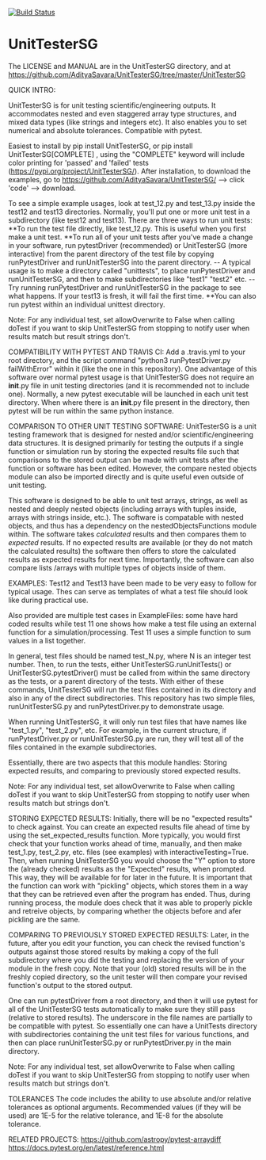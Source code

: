 [![Build Status](https://app.travis-ci.com/AdityaSavara/UnitTesterSG.svg?branch=master)](https://app.travis-ci.com/AdityaSavara/UnitTesterSG)

# UnitTesterSG

The LICENSE and MANUAL are in the UnitTesterSG directory, and at https://github.com/AdityaSavara/UnitTesterSG/tree/master/UnitTesterSG 

QUICK INTRO:

UnitTesterSG is for unit testing scientific/engineering outputs. It accommodates nested and even staggered array type structures, and mixed data types (like strings and integers etc). It also enables you to set numerical and absolute tolerances. Compatible with pytest.

Easiest to install by pip install UnitTesterSG, or pip install UnitTesterSG[COMPLETE]   , using the "COMPLETE" keyword will include color printing for 'passed' and 'failed' tests (https://pypi.org/project/UnitTesterSG/). After installation, to download the examples, go to https://github.com/AdityaSavara/UnitTesterSG/  --> click 'code' --> download.

To see a simple example usages, look at test_12.py and test_13.py inside the test12 and test13 directories. Normally, you'll put one or more unit test in a subdirectory (like test12 and test13).
There are three ways to run unit tests:
 **To run the test file directly, like test_12.py. This is useful when you first make a unit test.
 **To run all of your unit tests after you've made a change in your software, run pytestDriver (recommended) or UnitTesterSG (more interactive) from the parent directory of the test file by copying runPytestDriver and runUnitTesterSG into the parent directory.
    -- A typical usage is to make a directory called "unittests", to place runPytestDriver and runUnitTesterSG, and then to make subdirectories like "test1" "test2" etc.
    -- Try running runPytestDriver and runUnitTesterSG in the package to see what happens. If your test13 is fresh, it will fail the first time.
 **You can also run pytest within an individual unittest directory.

Note: For any individual test, set allowOverwrite to False when calling doTest if you want to skip UnitTesterSG from stopping to notify user when results match but result strings don't. 

COMPATIBILITY WITH PYTEST AND TRAVIS CI:
Add a .travis.yml to your root directory, and the script command "python3 runPytestDriver.py failWithError" within it (like the one in this repository).
One advantage of this software over normal pytest usage is that UnitTesterSG does not require an __init__.py file in unit testing directories (and it is recommended not to include one).
Normally, a new pytest executable will be launched in each unit test directory.  When where there is an __init__.py file present in the directory, then pytest will be run within the same python instance.

COMPARISON TO OTHER UNIT TESTING SOFTWARE:
UnitTesterSG is a unit testing framework that is designed for nested and/or scientific/engineering data structures. It is designed primarily for testing the outputs if a single function or simulation run by storing the expected results file such that comparisons to the stored output can be made with unit tests after the function or software has been edited. However, the compare nested objects module can also be imported directly and is quite useful even outside of unit testing.

This software is designed to be able to unit test arrays, strings, as well as nested and deeply nested objects (including arrays with tuples inside, arrays with strings inside, etc.). The software is compatable with nested objects, and thus has a dependency on the nestedObjectsFunctions module within. The software takes *calculated* results and then compares them to *expected* results. If no expected results are available (or they do not match the calculated results) the software then offers to store the calculated results as expected results for next time. Importantly, the software can also compare lists /arrays with multiple types of objects inside of them.

EXAMPLES:
Test12 and Test13 have been made to be very easy to follow for typical usage. Thes can serve as templates of what a test file should look like during practical use.

Also provided are multiple test cases in ExampleFiles: some have hard coded results while test 11 one shows how make a test file using an external function for a simulation/processing.  Test 11 uses a simple function to sum values in a list together.

In general, test files should be named test_N.py, where N is an integer test number. Then, to run the tests, either UnitTesterSG.runUnitTests() or UnitTesterSG.pytestDriver() must be called from within the same directory as the tests, or a parent directory of the tests. With either of these commands, UnitTesterSG will run the test files contained in its directory and also in any of the direct subdirectories. This repository has two simple files, runUnitTesterSG.py and runPytestDriver.py to demonstrate usage.

When running UnitTesterSG, it will only run test files that have names like "test_1.py", "test_2.py", etc. For example, in the current structure, if runPytestDriver.py or runUnitTesterSG.py are run, they will test all of the files contained in the example subdirectories.

Essentially, there are two aspects that this module handles: Storing expected results, and comparing to previously stored expected results.

Note: For any individual test, set allowOverwrite to False when calling doTest if you want to skip UnitTesterSG from stopping to notify user when results match but strings don't. 


STORING EXPECTED RESULTS:
Initially, there will be no "expected results" to check against. You can create an expected results file ahead of time by using the set_expected_results function.  More typically, you would first check that your function works ahead of time, manually, and then make test_1.py, test_2.py, etc. files (see examples) with interactiveTesting=True.  Then, when running UnitTesterSG you would choose the "Y" option to store the (already checked) results as the "Expected" results, when prompted. This way, they will be available for for later in the future. It is important that the function can work with "pickling" objects, which stores them in a way that they can be retrieved even after the program has ended. Thus, during running process, the module does check that it was able to properly pickle and retreive objects, by comparing whether the objects before and afer pickling are the same.


COMPARING TO PREVIOUSLY STORED EXPECTED RESULTS:
Later, in the future, after you edit your function, you can check the revised function's outputs against those stored results by making a copy of the full subdirectory where you did the testing and replacing the version of your module in the fresh copy. Note that your (old) stored results will be in the freshly copied directory, so the unit tester will then compare your revised function's output to the stored output.

One can run pytestDriver from a root directory, and then it will use pytest for all of the UnitTesterSG tests automatically to make sure they still pass (relative to stored results).  The underscore in the file names are partially to be compatible with pytest.  So essentially one can have a UnitTests directory with subdirectories containing the unit test files for various functions, and then can place runUnitTesterSG.py or runPytestDriver.py in the main directory.

Note: For any individual test, set allowOverwrite to False when calling doTest if you want to skip UnitTesterSG from stopping to notify user when results match but strings don't. 


TOLERANCES
The code includes the ability to use absolute and/or relative tolerances as optional arguments.  Recommended values (if they will be used) are 1E-5 for the relative tolerance, and 1E-8 for the absolute tolerance.

RELATED PROJECTS:
https://github.com/astropy/pytest-arraydiff
https://docs.pytest.org/en/latest/reference.html

